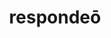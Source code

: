 ---
title: respondeō
meaning: to reply
ch: 5
pos: verb
secondppstem: respond
infend: ēre
infhyph: -ēre
conjugation: fourth
---